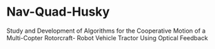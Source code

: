 # Nav-Quad-Husky
 Study and Development of Algorithms for the Cooperative Motion of a Multi-Copter Rotorcraft- Robot Vehicle Tractor Using Optical Feedback

